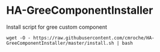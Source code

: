 # HA-GreeComponentInstaller
Install script for gree custom component

`wget -O - https://raw.githubusercontent.com/cmroche/HA-GreeComponentInstaller/master/install.sh | bash`
